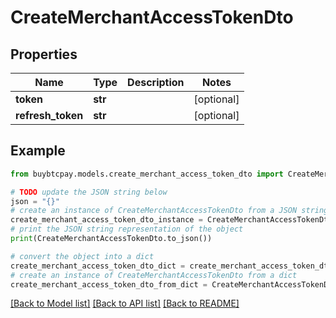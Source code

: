 # CreateMerchantAccessTokenDto


## Properties

Name | Type | Description | Notes
------------ | ------------- | ------------- | -------------
**token** | **str** |  | [optional] 
**refresh_token** | **str** |  | [optional] 

## Example

```python
from buybtcpay.models.create_merchant_access_token_dto import CreateMerchantAccessTokenDto

# TODO update the JSON string below
json = "{}"
# create an instance of CreateMerchantAccessTokenDto from a JSON string
create_merchant_access_token_dto_instance = CreateMerchantAccessTokenDto.from_json(json)
# print the JSON string representation of the object
print(CreateMerchantAccessTokenDto.to_json())

# convert the object into a dict
create_merchant_access_token_dto_dict = create_merchant_access_token_dto_instance.to_dict()
# create an instance of CreateMerchantAccessTokenDto from a dict
create_merchant_access_token_dto_from_dict = CreateMerchantAccessTokenDto.from_dict(create_merchant_access_token_dto_dict)
```
[[Back to Model list]](../README.md#documentation-for-models) [[Back to API list]](../README.md#documentation-for-api-endpoints) [[Back to README]](../README.md)


